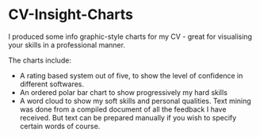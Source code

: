 # CV-Insight-Charts
I produced some info graphic-style charts for my CV - great for visualising your skills in a professional manner.

The charts include:
 - A rating based system out of five, to show the level of confidence in different softwares.
 - An ordered polar bar chart to show progressively my hard skills
 - A word cloud to show my soft skills and personal qualities. Text mining was done from a compiled document of all the feedback I have received. But text can be prepared manually if you wish to specify certain words of course. 
